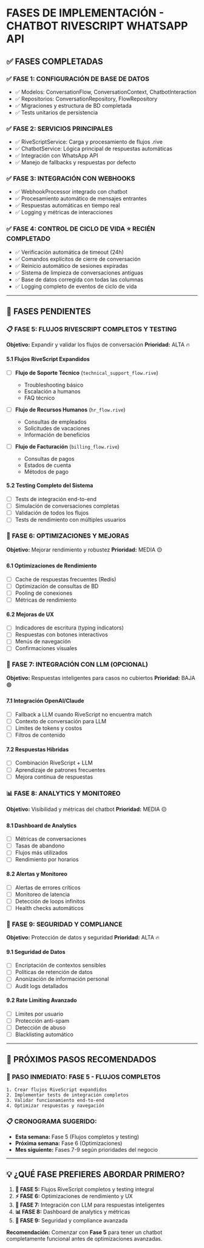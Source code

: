 # FASES DE IMPLEMENTACIÓN - CHATBOT RIVESCRIPT WHATSAPP API

## ✅ FASES COMPLETADAS

### ✅ **FASE 1: CONFIGURACIÓN DE BASE DE DATOS** 
- ✅ Modelos: ConversationFlow, ConversationContext, ChatbotInteraction
- ✅ Repositorios: ConversationRepository, FlowRepository  
- ✅ Migraciones y estructura de BD completada
- ✅ Tests unitarios de persistencia

### ✅ **FASE 2: SERVICIOS PRINCIPALES**
- ✅ RiveScriptService: Carga y procesamiento de flujos .rive
- ✅ ChatbotService: Lógica principal de respuestas automáticas
- ✅ Integración con WhatsApp API
- ✅ Manejo de fallbacks y respuestas por defecto

### ✅ **FASE 3: INTEGRACIÓN CON WEBHOOKS**
- ✅ WebhookProcessor integrado con chatbot
- ✅ Procesamiento automático de mensajes entrantes
- ✅ Respuestas automáticas en tiempo real
- ✅ Logging y métricas de interacciones

### ✅ **FASE 4: CONTROL DE CICLO DE VIDA** ⭐ RECIÉN COMPLETADO
- ✅ Verificación automática de timeout (24h)
- ✅ Comandos explícitos de cierre de conversación
- ✅ Reinicio automático de sesiones expiradas
- ✅ Sistema de limpieza de conversaciones antiguas
- ✅ Base de datos corregida con todas las columnas
- ✅ Logging completo de eventos de ciclo de vida

---

## 🚧 FASES PENDIENTES

### 📋 **FASE 5: FLUJOS RIVESCRIPT COMPLETOS Y TESTING**
**Objetivo:** Expandir y validar los flujos de conversación
**Prioridad:** ALTA 🔥

#### 5.1 Flujos RiveScript Expandidos
- [ ] **Flujo de Soporte Técnico** (`technical_support_flow.rive`)
  - Troubleshooting básico
  - Escalación a humanos
  - FAQ técnico
  
- [ ] **Flujo de Recursos Humanos** (`hr_flow.rive`)
  - Consultas de empleados
  - Solicitudes de vacaciones
  - Información de beneficios
  
- [ ] **Flujo de Facturación** (`billing_flow.rive`)
  - Consultas de pagos
  - Estados de cuenta
  - Métodos de pago

#### 5.2 Testing Completo del Sistema
- [ ] Tests de integración end-to-end
- [ ] Simulación de conversaciones completas
- [ ] Validación de todos los flujos
- [ ] Tests de rendimiento con múltiples usuarios

### 🔧 **FASE 6: OPTIMIZACIONES Y MEJORAS**
**Objetivo:** Mejorar rendimiento y robustez
**Prioridad:** MEDIA 🟡

#### 6.1 Optimizaciones de Rendimiento
- [ ] Cache de respuestas frecuentes (Redis)
- [ ] Optimización de consultas de BD
- [ ] Pooling de conexiones
- [ ] Métricas de rendimiento

#### 6.2 Mejoras de UX
- [ ] Indicadores de escritura (typing indicators)
- [ ] Respuestas con botones interactivos
- [ ] Menús de navegación
- [ ] Confirmaciones visuales

### 🤖 **FASE 7: INTEGRACIÓN CON LLM (OPCIONAL)**
**Objetivo:** Respuestas inteligentes para casos no cubiertos
**Prioridad:** BAJA 🟢

#### 7.1 Integración OpenAI/Claude
- [ ] Fallback a LLM cuando RiveScript no encuentra match
- [ ] Contexto de conversación para LLM
- [ ] Límites de tokens y costos
- [ ] Filtros de contenido

#### 7.2 Respuestas Híbridas
- [ ] Combinación RiveScript + LLM
- [ ] Aprendizaje de patrones frecuentes
- [ ] Mejora continua de respuestas

### 📊 **FASE 8: ANALYTICS Y MONITOREO**
**Objetivo:** Visibilidad y métricas del chatbot
**Prioridad:** MEDIA 🟡

#### 8.1 Dashboard de Analytics
- [ ] Métricas de conversaciones
- [ ] Tasas de abandono
- [ ] Flujos más utilizados
- [ ] Rendimiento por horarios

#### 8.2 Alertas y Monitoreo
- [ ] Alertas de errores críticos
- [ ] Monitoreo de latencia
- [ ] Detección de loops infinitos
- [ ] Health checks automáticos

### 🔐 **FASE 9: SEGURIDAD Y COMPLIANCE**
**Objetivo:** Protección de datos y seguridad
**Prioridad:** ALTA 🔥

#### 9.1 Seguridad de Datos
- [ ] Encriptación de contextos sensibles
- [ ] Políticas de retención de datos
- [ ] Anonización de información personal
- [ ] Audit logs detallados

#### 9.2 Rate Limiting Avanzado
- [ ] Límites por usuario
- [ ] Protección anti-spam
- [ ] Detección de abuso
- [ ] Blacklisting automático

---

## 🎯 **PRÓXIMOS PASOS RECOMENDADOS**

### 🥇 **PASO INMEDIATO: FASE 5 - FLUJOS COMPLETOS**
```
1. Crear flujos RiveScript expandidos
2. Implementar tests de integración completos
3. Validar funcionamiento end-to-end
4. Optimizar respuestas y navegación
```

### 📋 **CRONOGRAMA SUGERIDO:**
- **Esta semana:** Fase 5 (Flujos completos y testing)
- **Próxima semana:** Fase 6 (Optimizaciones)
- **Mes siguiente:** Fases 7-9 según prioridades del negocio

---

## 💡 **¿QUÉ FASE PREFIERES ABORDAR PRIMERO?**

1. **🚀 FASE 5:** Flujos RiveScript completos y testing integral
2. **⚡ FASE 6:** Optimizaciones de rendimiento y UX  
3. **🤖 FASE 7:** Integración con LLM para respuestas inteligentes
4. **📊 FASE 8:** Dashboard de analytics y métricas
5. **🔐 FASE 9:** Seguridad y compliance avanzada

**Recomendación:** Comenzar con **Fase 5** para tener un chatbot completamente funcional antes de optimizaciones avanzadas.
